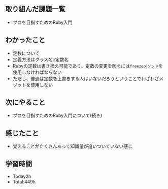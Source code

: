 ## 取り組んだ課題一覧
- プロを目指すためのRuby入門

## わかったこと
- 定数について
- 定義方法はクラス名::定数名
- Rubyの定数は書き換え可能であり、定数の変更を防ぐには`freezeメソッド`を使用しなければならない
- ただし、普通は定数を上書きする人はいないだろうということでわざわざメゾットを使用しない
  
## 次にやること
- プロを目指すためのRuby入門について(続き)
  
## 感じたこと
- 覚えることがたくさんあって知識量が追いついていない感じ
  
## 学習時間
- Today2h
- Total:449h
 
